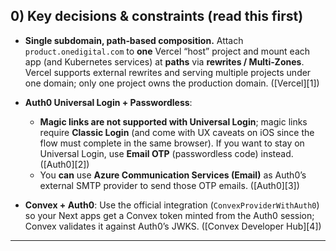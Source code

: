 ## 0) Key decisions & constraints (read this first)

* **Single subdomain, path‑based composition.** Attach `product.onedigital.com` to **one** Vercel “host” project and mount each app (and Kubernetes services) at **paths** via **rewrites / Multi‑Zones**. Vercel supports external rewrites and serving multiple projects under one domain; only one project owns the production domain. ([Vercel][1])

* **Auth0 Universal Login + Passwordless**:

  * **Magic links are not supported with Universal Login**; magic links require **Classic Login** (and come with UX caveats on iOS since the flow must complete in the same browser). If you want to stay on Universal Login, use **Email OTP** (passwordless code) instead. ([Auth0][2])
  * You **can** use **Azure Communication Services (Email)** as Auth0’s external SMTP provider to send those OTP emails. ([Auth0][3])

* **Convex + Auth0**: Use the official integration (`ConvexProviderWithAuth0`) so your Next apps get a Convex token minted from the Auth0 session; Convex validates it against Auth0’s JWKS. ([Convex Developer Hub][4])

---

